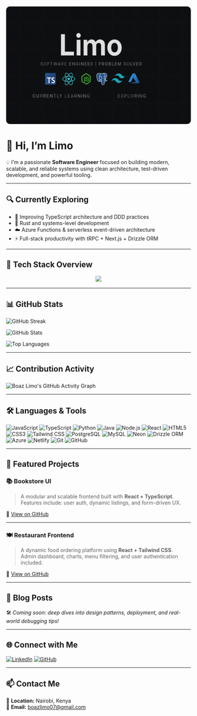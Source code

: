 <!-- Banner with adjusted height -->
<p align="center">
  <img src="./banner.png" alt="Boaz Limo Banner" style="border-radius: 10px; width: 100%; height: 320px; object-fit: cover;" />
</p>

# 👋 Hi, I’m Limo

💡 I'm a passionate **Software Engineer** focused on building modern, scalable, and reliable systems using clean architecture, test-driven development, and powerful tooling.

---

## 🔍 Currently Exploring

- 🧠 Improving TypeScript architecture and DDD practices
- 🚀 Rust and systems-level development
- ☁️ Azure Functions & serverless event-driven architecture
- ⚡ Full-stack productivity with tRPC + Next.js + Drizzle ORM

---

## 📌 Tech Stack Overview

<p align="center">
  <img src="https://skillicons.dev/icons?i=ts,js,react,nodejs,python,java,tailwind,postgres,mysql,azure,vercel,netlify,git,github" />
</p>

---

## 📊 GitHub Stats

![GitHub Streak](https://streak-stats.demolab.com?user=LimoB&theme=tokyonight&hide_border=true)

![GitHub Stats](https://github-readme-stats.vercel.app/api?username=LimoB&show_icons=true&theme=tokyonight&hide_border=true)

![Top Languages](https://github-readme-stats.vercel.app/api/top-langs/?username=LimoB&layout=compact&theme=tokyonight&hide_border=true)

---

## 📈 Contribution Activity

![Boaz Limo's GitHub Activity Graph](https://github-activity-graph.vercel.app/graph?username=LimoB&theme=tokyonight&hide_border=true)

---

## 🛠️ Languages & Tools

![JavaScript](https://img.shields.io/badge/-JavaScript-F7DF1E?style=for-the-badge&logo=javascript&logoColor=black)
![TypeScript](https://img.shields.io/badge/-TypeScript-007ACC?style=for-the-badge&logo=typescript&logoColor=white)
![Python](https://img.shields.io/badge/-Python-3776AB?style=for-the-badge&logo=python&logoColor=white)
![Java](https://img.shields.io/badge/-Java-007396?style=for-the-badge&logo=java&logoColor=white)
![Node.js](https://img.shields.io/badge/-Node.js-339933?style=for-the-badge&logo=node.js&logoColor=white)
![React](https://img.shields.io/badge/-React-61DAFB?style=for-the-badge&logo=react&logoColor=black)
![HTML5](https://img.shields.io/badge/-HTML5-E34F26?style=for-the-badge&logo=html5&logoColor=white)
![CSS3](https://img.shields.io/badge/-CSS3-1572B6?style=for-the-badge&logo=css3&logoColor=white)
![Tailwind CSS](https://img.shields.io/badge/-TailwindCSS-06B6D4?style=for-the-badge&logo=tailwindcss&logoColor=white)
![PostgreSQL](https://img.shields.io/badge/-PostgreSQL-4169E1?style=for-the-badge&logo=postgresql&logoColor=white)
![MySQL](https://img.shields.io/badge/-MySQL-4479A1?style=for-the-badge&logo=mysql&logoColor=white)
![Neon](https://img.shields.io/badge/-Neon-000000?style=for-the-badge&logo=neon&logoColor=white)
![Drizzle ORM](https://img.shields.io/badge/-Drizzle%20ORM-000?style=for-the-badge&logoColor=white)
![Azure](https://img.shields.io/badge/-Azure-0078D4?style=for-the-badge&logo=microsoftazure&logoColor=white)
![Netlify](https://img.shields.io/badge/-Netlify-00C7B7?style=for-the-badge&logo=netlify&logoColor=white)
![Git](https://img.shields.io/badge/-Git-F05032?style=for-the-badge&logo=git&logoColor=white)
![GitHub](https://img.shields.io/badge/-GitHub-181717?style=for-the-badge&logo=github&logoColor=white)

---

## 🚀 Featured Projects

### 📚 Bookstore UI

> A modular and scalable frontend built with **React + TypeScript**.  
> Features include: user auth, dynamic listings, and form-driven UX.

🔗 [View on GitHub](https://github.com/LimoB/bookstore-ui)

---

### 🍽️ Restaurant Frontend

> A dynamic food ordering platform using **React + Tailwind CSS**.  
> Admin dashboard, charts, menu filtering, and user authentication included.

🔗 [View on GitHub](https://github.com/LimoB/restaurant-frontend)

---

## 📰 Blog Posts

🛠️ _Coming soon: deep dives into design patterns, deployment, and real-world debugging tips!_

---

## 🌐 Connect with Me

[![LinkedIn](https://img.shields.io/badge/-LinkedIn-0077B5?style=for-the-badge&logo=linkedin&logoColor=white)](https://www.linkedin.com/in/boaz-limo-30752b310/)
[![GitHub](https://img.shields.io/badge/-GitHub-181717?style=for-the-badge&logo=github&logoColor=white)](https://github.com/LimoB)

---

## 📫 Contact Me

📍 **Location:** Nairobi, Kenya  
📧 **Email:** boazlimo07@gmail.com

